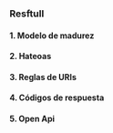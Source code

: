 ### Resftull
#### 1. Modelo de madurez
#### 2. Hateoas
#### 3. Reglas de URIs
#### 4. Códigos de respuesta
#### 5. Open Api
